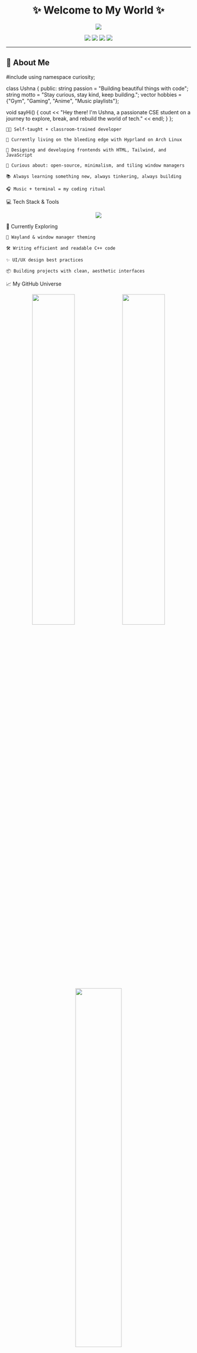 <h1 align="center">✨ Welcome to My World ✨</h1>

<p align="center">
  <img src="https://readme-typing-svg.demolab.com?font=Fira+Code&pause=1000&color=F67280&center=true&vCenter=true&width=435&lines=Hi%2C+I'm+Ushna+Mondal.;CS+Student+%7C+Developer+%7C+Linux+Tinkerer.;I+design+code+with+coffee+and+curiosity.">
</p>

<p align="center">
  <a href="https://github.com/not-Ushna"><img src="https://img.shields.io/github/followers/not-Ushna?label=Follow&style=social"></a>
  <a href="mailto:youremail@example.com"><img src="https://img.shields.io/badge/Email-D14836?style=flat&logo=gmail&logoColor=white"></a>
  <a href="https://twitter.com/yourhandle"><img src="https://img.shields.io/badge/Twitter-1DA1F2?style=flat&logo=twitter&logoColor=white"></a>
  <a href="https://yourportfolio.com"><img src="https://img.shields.io/badge/Portfolio-FF69B4?style=flat&logo=firefox-browser&logoColor=white"></a>
</p>

---

## 🌸 About Me

#include <life>
using namespace curiosity;

class Ushna {
 public:
  string passion = "Building beautiful things with code";
  string motto = "Stay curious, stay kind, keep building.";
  vector<string> hobbies = {"Gym", "Gaming", "Anime", "Music playlists"};

  void sayHi() {
    cout << "Hey there! I'm Ushna, a passionate CSE student on a journey to explore, break, and rebuild the world of tech." << endl;
  }
};

    👩‍💻 Self-taught + classroom-trained developer

    🐧 Currently living on the bleeding edge with Hyprland on Arch Linux

    🎨 Designing and developing frontends with HTML, Tailwind, and JavaScript

    🧠 Curious about: open-source, minimalism, and tiling window managers

    📚 Always learning something new, always tinkering, always building

    🎧 Music + terminal = my coding ritual

💻 Tech Stack & Tools
<p align="center"> <img src="https://skillicons.dev/icons?i=html,css,js,tailwind,python,cpp,linux,vscode,bash,figma,github,git" /> </p>
🌱 Currently Exploring

    🚀 Wayland & window manager theming

    🛠️ Writing efficient and readable C++ code

    ✨ UI/UX design best practices

    📦 Building projects with clean, aesthetic interfaces

📈 My GitHub Universe
<p align="center"> <img src="https://github-readme-stats.vercel.app/api?username=not-Ushna&show_icons=true&theme=tokyonight&hide_border=true" width="48%" /> <img src="https://github-readme-streak-stats.herokuapp.com/?user=not-Ushna&theme=tokyonight&hide_border=true" width="48%" /> </p> <p align="center"> <img src="https://github-readme-stats.vercel.app/api/top-langs/?username=not-Ushna&layout=compact&theme=tokyonight&hide_border=true" width="50%" /> </p>
✨ Fun Facts

    🌕 Night owl coder: I do my best work when the world sleeps

    🧩 I love customizing my Linux desktop to match my mood

    🍩 Will code for donuts. Or bubble tea

    💬 I talk in emojis as fluently as I code in Python 😄

🗂️ Pinned Projects
<p align="center"> <a href="https://github.com/not-Ushna/project1"> <img align="center" src="https://github-readme-stats.vercel.app/api/pin/?username=not-Ushna&repo=project1&theme=radical" /> </a> <a href="https://github.com/not-Ushna/project2"> <img align="center" src="https://github-readme-stats.vercel.app/api/pin/?username=not-Ushna&repo=project2&theme=radical" /> </a> </p>
📬 Let's Connect

    💌 Email: youremail@example.com

    🌐 Portfolio: yourportfolio.com

    🐦 Twitter: @yourhandle

<p align="center"> <img src="https://raw.githubusercontent.com/not-Ushna/not-Ushna/output/github-contribution-grid-snake.svg" alt="snake gif" /> </p> <p align="center"> <img src="https://quotes-github-readme.vercel.app/api?type=horizontal&theme=gruvbox" /> </p>
